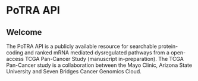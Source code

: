 <h1> PoTRA API </h1>

<h2> Welcome </h2>
<p>The PoTRA API is a publicly available resource for searchable protein-coding and ranked mRNA mediated dysregulated pathways from a open-access TCGA Pan-Cancer Study (manuscript in-preparation). The TCGA Pan-Cancer study is a collaboration between the Mayo Clinic, Arizona State University and Seven Bridges Cancer Genomics Cloud. </p>
